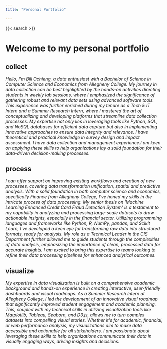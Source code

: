 ```yaml
---
title: "Personal Portfolio"

---
```


{{< search >}}

# Welcome to my personal portfolio

## collect

*Hello, I'm Bill Ochieng, a data enthusiast with a Bachelor of Science in Computer Science and Economics from Allegheny College. My journey in data collection can be best highlighted by the hands-on activities directing students in weekly lab sessions, where I emphasized the significance of gathering robust and relevant data sets using advanced software tools. This experience was further enriched during my tenure as a Tech & IT Intern and a Summer Research Intern, where I mastered the art of conceptualizing and developing platforms that streamline data collection processes. My expertise not only lies in leveraging tools like Python, SQL, and NoSQL databases for efficient data capture but also in implementing innovative approaches to ensure data integrity and relevance. I have theoretical and practical knowledge in survey design and impact assessment. I have data collection and management experience.I am keen on applying these skills to help organizations lay a solid foundation for their data-driven decision-making processes.*

## process

*I can offer support on improving existing workflows and creation of new processes, covering data transformation unification, spatial and predictive analysis. With a solid foundation in both computer science and economics, specifically Finance from Allegheny College, I've honed my skills in the intricate process of data processing. My senior thesis on 'Machine Learning Enhanced Credit Card Fraud Detection System' is a testament to my capability in analyzing and processing large-scale datasets to draw actionable insights, especially in the financial sector. Utilizing programming languages and frameworks like Python, R, NumPy, pandas, and Scikit Learn, I've developed a keen eye for transforming raw data into structured formats, ready for analysis. My role as a Technical Leader in the CIS Department further allowed me to guide students through the complexities of data analysis, emphasizing the importance of clean, processed data for accurate insights. I am excited to bring this expertise to teams looking to refine their data processing pipelines for enhanced analytical outcomes.*

## visualize

*My expertise in data visualization is built on a comprehensive academic background and hands-on experience in creating interactive, user-friendly dashboards and visual roadmaps. As a Summer Research Intern at Allegheny College, I led the development of an innovative visual roadmap that significantly improved student engagement and academic planning. This, coupled with my technical skills in utilizing visualization tools like Matplotlib, Tableau, Seaborn, and D3.js, allows me to turn complex datasets into compelling visual stories. Whether it's for academic, financial, or web performance analysis, my visualizations aim to make data accessible and actionable for all stakeholders. I am passionate about leveraging these skills to help organizations communicate their data in visually engaging ways, driving insights and decisions.*
